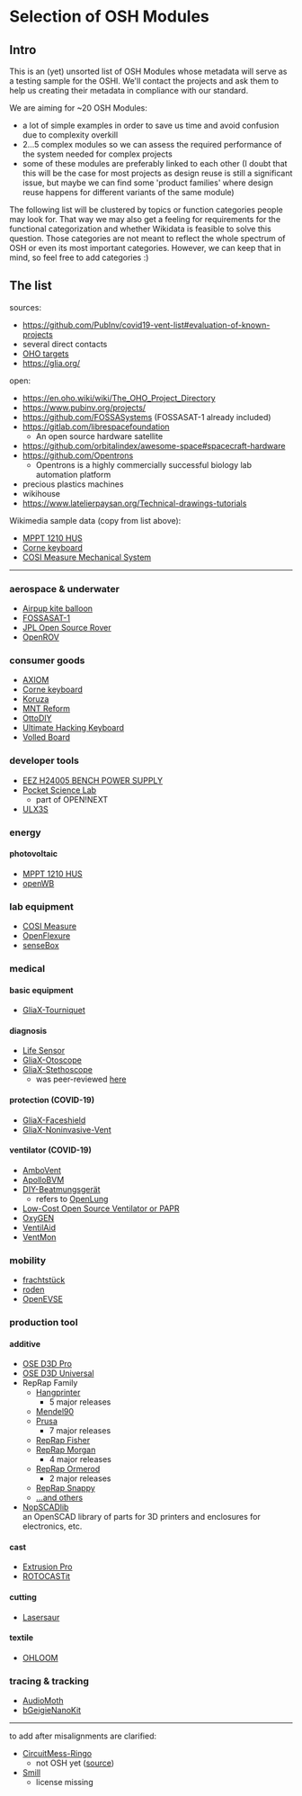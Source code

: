 # Selection of OSH Modules

## Intro

This is an (yet) unsorted list of OSH Modules whose metadata will serve as a testing sample for the OSHI. We'll contact the projects and ask them to help us creating their metadata in compliance with our standard.

We are aiming for ~20 OSH Modules:

- a lot of simple examples in order to save us time and avoid confusion due to complexity overkill
- 2…5 complex modules so we can assess the required performance of the system needed for complex projects
- some of these modules are preferably linked to each other (I doubt that this will be the case for most projects as design reuse is still a significant issue, but maybe we can find some 'product families' where design reuse happens for different variants of the same module)

The following list will be clustered by topics or function categories people may look for. That way we may also get a feeling for requirements for the functional categorization and whether Wikidata is feasible to solve this question. Those categories are not meant to reflect the whole spectrum of OSH or even its most important categories. However, we can keep that in mind, so feel free to add categories :)

## The list

sources:

- <https://github.com/PubInv/covid19-vent-list#evaluation-of-known-projects>
- several direct contacts
- [OHO targets](https://cloud.opensourceecology.de/s/nry4fWE2yCa2D9d)
- <https://glia.org/>

open:

- <https://en.oho.wiki/wiki/The_OHO_Project_Directory>
- <https://www.pubinv.org/projects/>
- <https://github.com/FOSSASystems> (FOSSASAT-1 already included)
- <https://gitlab.com/librespacefoundation>
  - An open source hardware satellite
- <https://github.com/orbitalindex/awesome-space#spacecraft-hardware>
- <https://github.com/Opentrons>
  - Opentrons is a highly commercially successful biology lab automation platform
- precious plastics machines
- wikihouse
- <https://www.latelierpaysan.org/Technical-drawings-tutorials>

Wikimedia sample data (copy from list above):

- [MPPT 1210 HUS](https://github.com/LibreSolar/MPPT-1210-HUS)
- [Corne keyboard](https://github.com/foostan/crkbd)
- [COSI Measure Mechanical System](https://github.com/opensourceimaging/cosi-measure/tree/master/Mechanical%20System)

---

### aerospace & underwater

- [Airpup kite balloon](https://github.com/mathewlippincott/airpup-balloon)
- [FOSSASAT-1](https://fossa.systems/fossasat-1/)
- [JPL Open Source Rover](https://github.com/nasa-jpl/open-source-rover)
- [OpenROV](https://github.com/OpenROV)

### consumer goods

- [AXIOM](https://eu.axiom-camera.com/)
- [Corne keyboard](https://github.com/foostan/crkbd)
- [Koruza](http://scientific.koruza.net/index.html)
- [MNT Reform](https://source.mntmn.com/MNT/reform)
- [OttoDIY](https://www.ottodiy.com/)
- [Ultimate Hacking Keyboard](https://github.com/UltimateHackingKeyboard/)
- [Volled Board](https://wikifactory.com/@shad0w/volled-board)

### developer tools

- [EEZ H24005 BENCH POWER SUPPLY](https://www.envox.hr/eez/bench-power-supply/psu-introduction.html)
- [Pocket Science Lab](https://pslab.io/)
  - part of OPEN!NEXT
- [ULX3S](http://radiona.org/ulx3s/)

### energy

#### photovoltaic

- [MPPT 1210 HUS](https://github.com/LibreSolar/MPPT-1210-HUS)
- [openWB](https://github.com/snaptec/openWB)

### lab equipment

- [COSI Measure](https://github.com/opensourceimaging/cosi-measure/)
- [OpenFlexure](https://gitlab.com/openflexure)
- [senseBox](https://sensebox.de/en/)

### medical

#### basic equipment

- [GliaX-Tourniquet](https://github.com/GliaX/tourniquet)

#### diagnosis

- [Life Sensor](https://www.cadus.org/en/life-sensor)
- [GliaX-Otoscope](https://github.com/GliaX/Otoscope)
- [GliaX-Stethoscope](https://github.com/GliaX/Stethoscope)
  - was peer-reviewed [here](https://journals.plos.org/plosone/article?id=10.1371/journal.pone.0193087)

#### protection (COVID-19)

- [GliaX-Faceshield](https://github.com/GliaX/faceshield)
- [GliaX-Noninvasive-Vent](https://github.com/GliaX/noninvasive-vent)

#### ventilator (COVID-19)

- [AmboVent](https://github.com/AmboVent-1690-108/AmboVent)
- [ApolloBVM](https://docs.google.com/document/d/1-DRXnVkJOlDCmvTzh-DgWDxeLSrZTiBYyH0ypzv8tNA/edit)
- [DIY-Beatmungsgerät](https://github.com/DIY-Beatmungsgerat/diy-beatmungsgeraet)
  - refers to [OpenLung](https://gitlab.com/open-source-ventilator/ventilator/OpenLung)
- [Low-Cost Open Source Ventilator or PAPR](https://github.com/jcl5m1/ventilator)
- [OxyGEN](https://github.com/ProtofyTeam/OxyGEN)
- [VentilAid](https://gitlab.com/Urbicum/ventilaid/)
- [VentMon](https://www.pubinv.org/project/ventmon/)

### mobility

- [frachtstück](https://veit-penzenstadler.de/frachtstueck/)
- [roden](https://www.roden.com.ar/product-category/downloads/)
- [OpenEVSE](https://github.com/openevse)

### production tool

#### additive

- [OSE D3D Pro](https://www.opensourceecology.org/d3d-pro/)
- [OSE D3D Universal](https://www.opensourceecology.org/d3d-universal-2/)
- RepRap Family
  - [Hangprinter](https://github.com/tobbelobb/hangprinter)
    - 5 major releases
  - [Mendel90](https://github.com/nophead/Mendel90)
  - [Prusa](https://en.wikipedia.org/wiki/Prusa_i3#History)
    - 7 major releases
  - [RepRap Fisher](https://en.wikipedia.org/wiki/RepRap_Fisher)
  - [RepRap Morgan](https://en.wikipedia.org/wiki/RepRap_Morgan)
    - 4 major releases
  - [RepRap Ormerod](https://en.wikipedia.org/wiki/RepRap_Ormerod)
    - 2 major releases
  - [RepRap Snappy](https://en.wikipedia.org/wiki/RepRap_Snappy)
  - […and others](https://reprap.org/wiki/Build_A_RepRap)
- [NopSCADlib](https://github.com/nophead/NopSCADlib)\
  an OpenSCAD library of parts for 3D printers and enclosures for electronics, etc.

#### cast

- [Extrusion Pro](https://community.preciousplastic.com/academy/build/extrusionpro)
- [ROTOCASTit](https://projects.fablabs.io/@saverio/rotocastit)

#### cutting

- [Lasersaur](https://www.lasersaur.com/)

#### textile

- [OHLOOM](https://wiki.opensourceecology.de/Open_Hardware-Webstuhl_%E2%80%93_OHLOOM)

### tracing & tracking

- [AudioMoth](https://www.openacousticdevices.info/audiomoth)
- [bGeigieNanoKit](https://github.com/Safecast/bGeigieNanoKit)

---

to add after misalignments are clarified:

- [CircuitMess-Ringo](https://github.com/CircuitMess/CircuitMess-Ringo)
  - not OSH yet ([source](https://wiki.opensourceecology.org/wiki/Ringo_Phone))
- [Smill](https://projects.fablabs.io/@eb/smill)
  - license missing
